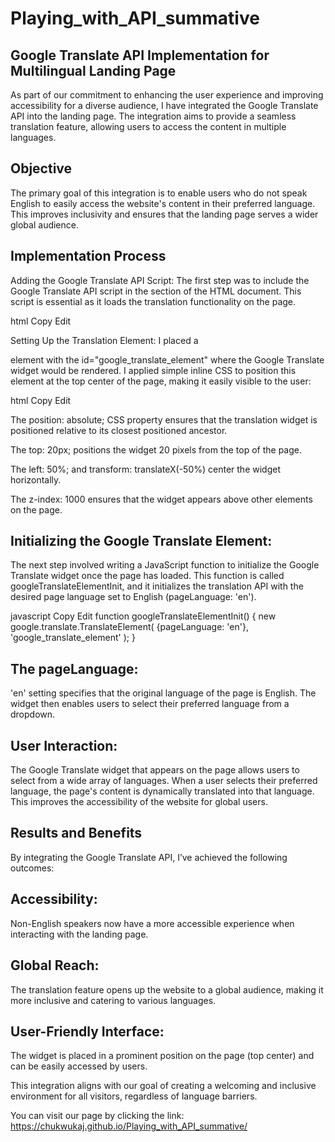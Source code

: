 # Playing_with_API_summative

## Google Translate API Implementation for Multilingual Landing Page
As part of our commitment to enhancing the user experience and improving accessibility for a diverse audience, I have integrated the Google Translate API into the landing page. The integration aims to provide a seamless translation feature, allowing users to access the content in multiple languages.

## Objective
The primary goal of this integration is to enable users who do not speak English to easily access the website's content in their preferred language. This improves inclusivity and ensures that the landing page serves a wider global audience.

## Implementation Process
Adding the Google Translate API Script: The first step was to include the Google Translate API script in the <head> section of the HTML document. This script is essential as it loads the translation functionality on the page.

html
Copy
Edit
<script src="https://translate.google.com/translate_a/element.js?cb=googleTranslateElementInit"></script>
Setting Up the Translation Element: I placed a <div> element with the id="google_translate_element" where the Google Translate widget would be rendered. I applied simple inline CSS to position this element at the top center of the page, making it easily visible to the user:

html
Copy
Edit
<div id="google_translate_element" style="position: absolute; top: 20px; left: 50%; transform: translateX(-50%); z-index: 1000;"></div>
The position: absolute; CSS property ensures that the translation widget is positioned relative to its closest positioned ancestor.

The top: 20px; positions the widget 20 pixels from the top of the page.

The left: 50%; and transform: translateX(-50%) center the widget horizontally.

The z-index: 1000 ensures that the widget appears above other elements on the page.

## Initializing the Google Translate Element: 
The next step involved writing a JavaScript function to initialize the Google Translate widget once the page has loaded. This function is called googleTranslateElementInit, and it initializes the translation API with the desired page language set to English (pageLanguage: 'en').

javascript
Copy
Edit
function googleTranslateElementInit() {
    new google.translate.TranslateElement(
        {pageLanguage: 'en'},
        'google_translate_element'
    );
}
## The pageLanguage: 
'en' setting specifies that the original language of the page is English. The widget then enables users to select their preferred language from a dropdown.

## User Interaction: 
The Google Translate widget that appears on the page allows users to select from a wide array of languages. When a user selects their preferred language, the page's content is dynamically translated into that language. This improves the accessibility of the website for global users.

## Results and Benefits
By integrating the Google Translate API, I’ve achieved the following outcomes:

## Accessibility: 
Non-English speakers now have a more accessible experience when interacting with the landing page.

## Global Reach: 
The translation feature opens up the website to a global audience, making it more inclusive and catering to various languages.

## User-Friendly Interface: 
The widget is placed in a prominent position on the page (top center) and can be easily accessed by users.

This integration aligns with our goal of creating a welcoming and inclusive environment for all visitors, regardless of language barriers.

You can visit our page by clicking the link: https://chukwukaj.github.io/Playing_with_API_summative/